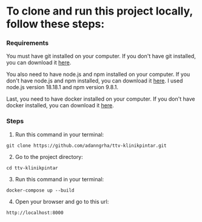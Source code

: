# To clone and run this project locally, follow these steps:

### Requirements

You must have git installed on your computer. If you don't have git installed, you can download it [here](https://git-scm.com/downloads).

You also need to have node.js and npm installed on your computer. If you don't have node.js and npm installed, you can download it [here](https://nodejs.org/en/download/). I used node.js version 18.18.1 and npm version 9.8.1.

Last, you need to have docker installed on your computer. If you don't have docker installed, you can download it [here](https://docs.docker.com/get-docker/). 

### Steps

1. Run this command in your terminal:

 `git clone https://github.com/adanngrha/ttv-klinikpintar.git` 

2. Go to the project directory:

 `cd ttv-klinikpintar`

3. Run this command in your terminal:

 `docker-compose up --build`

4. Open your browser and go to this url:

  `http://localhost:8000`


